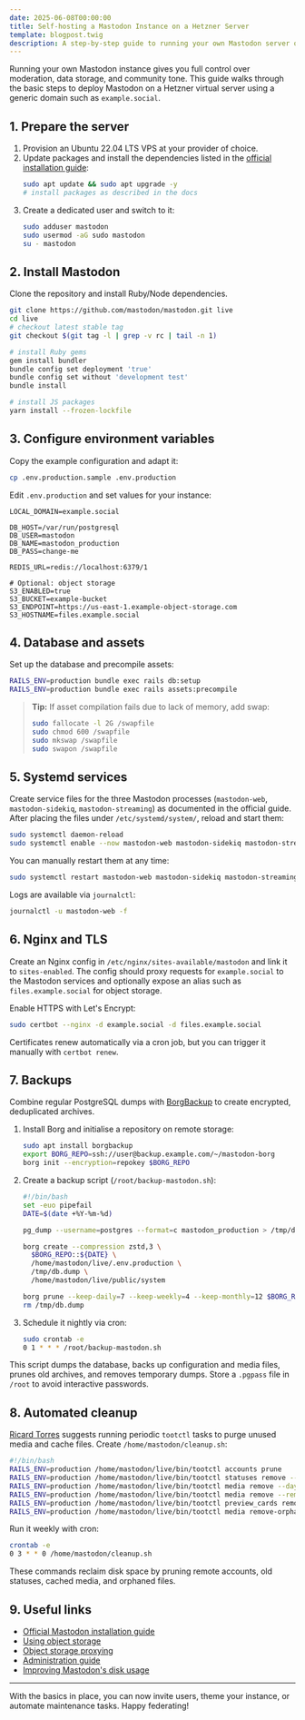 ```yaml
---
date: 2025-06-08T00:00:00
title: Self-hosting a Mastodon Instance on a Hetzner Server
template: blogpost.twig
description: A step-by-step guide to running your own Mastodon server on a Hetzner VPS with generic domain names and object storage
---
```


Running your own Mastodon instance gives you full control over moderation, data storage, and community tone.  This guide walks through the basic steps to deploy Mastodon on a Hetzner virtual server using a generic domain such as `example.social`.

## 1. Prepare the server

1. Provision an Ubuntu 22.04 LTS VPS at your provider of choice.
2. Update packages and install the dependencies listed in the [official installation guide](https://docs.joinmastodon.org/admin/install/#installing-the-last-dependencies):
   ```bash
   sudo apt update && sudo apt upgrade -y
   # install packages as described in the docs
   ```
3. Create a dedicated user and switch to it:
   ```bash
   sudo adduser mastodon
   sudo usermod -aG sudo mastodon
   su - mastodon
   ```

## 2. Install Mastodon

Clone the repository and install Ruby/Node dependencies.

```bash
git clone https://github.com/mastodon/mastodon.git live
cd live
# checkout latest stable tag
git checkout $(git tag -l | grep -v rc | tail -n 1)

# install Ruby gems
gem install bundler
bundle config set deployment 'true'
bundle config set without 'development test'
bundle install

# install JS packages
yarn install --frozen-lockfile
```

## 3. Configure environment variables

Copy the example configuration and adapt it:

```bash
cp .env.production.sample .env.production
```

Edit `.env.production` and set values for your instance:

```env
LOCAL_DOMAIN=example.social

DB_HOST=/var/run/postgresql
DB_USER=mastodon
DB_NAME=mastodon_production
DB_PASS=change-me

REDIS_URL=redis://localhost:6379/1

# Optional: object storage
S3_ENABLED=true
S3_BUCKET=example-bucket
S3_ENDPOINT=https://us-east-1.example-object-storage.com
S3_HOSTNAME=files.example.social
```

## 4. Database and assets

Set up the database and precompile assets:

```bash
RAILS_ENV=production bundle exec rails db:setup
RAILS_ENV=production bundle exec rails assets:precompile
```

> **Tip:** If asset compilation fails due to lack of memory, add swap:
> ```bash
> sudo fallocate -l 2G /swapfile
> sudo chmod 600 /swapfile
> sudo mkswap /swapfile
> sudo swapon /swapfile
> ```

## 5. Systemd services

Create service files for the three Mastodon processes (`mastodon-web`, `mastodon-sidekiq`, `mastodon-streaming`) as documented in the official guide.  After placing the files under `/etc/systemd/system/`, reload and start them:

```bash
sudo systemctl daemon-reload
sudo systemctl enable --now mastodon-web mastodon-sidekiq mastodon-streaming
```

You can manually restart them at any time:

```bash
sudo systemctl restart mastodon-web mastodon-sidekiq mastodon-streaming
```

Logs are available via `journalctl`:

```bash
journalctl -u mastodon-web -f
```

## 6. Nginx and TLS

Create an Nginx config in `/etc/nginx/sites-available/mastodon` and link it to `sites-enabled`.
The config should proxy requests for `example.social` to the Mastodon services and optionally expose an alias such as `files.example.social` for object storage.

Enable HTTPS with Let's Encrypt:

```bash
sudo certbot --nginx -d example.social -d files.example.social
```

Certificates renew automatically via a cron job, but you can trigger it manually with `certbot renew`.

## 7. Backups

Combine regular PostgreSQL dumps with [BorgBackup](https://www.borgbackup.org/) to create encrypted, deduplicated archives.

1. Install Borg and initialise a repository on remote storage:
   ```bash
   sudo apt install borgbackup
   export BORG_REPO=ssh://user@backup.example.com/~/mastodon-borg
   borg init --encryption=repokey $BORG_REPO
   ```
2. Create a backup script (`/root/backup-mastodon.sh`):
   ```bash
   #!/bin/bash
   set -euo pipefail
   DATE=$(date +%Y-%m-%d)

   pg_dump --username=postgres --format=c mastodon_production > /tmp/db.dump

   borg create --compression zstd,3 \
     $BORG_REPO::${DATE} \
     /home/mastodon/live/.env.production \
     /tmp/db.dump \
     /home/mastodon/live/public/system

   borg prune --keep-daily=7 --keep-weekly=4 --keep-monthly=12 $BORG_REPO
   rm /tmp/db.dump
   ```
3. Schedule it nightly via cron:
   ```bash
   sudo crontab -e
   0 1 * * * /root/backup-mastodon.sh
   ```

This script dumps the database, backs up configuration and media files, prunes old archives, and removes temporary dumps. Store a `.pgpass` file in `/root` to avoid interactive passwords.

## 8. Automated cleanup

[Ricard Torres](https://ricard.dev/improving-mastodons-disk-usage/) suggests running periodic `tootctl` tasks to purge unused media and cache files. Create `/home/mastodon/cleanup.sh`:

```bash
#!/bin/bash
RAILS_ENV=production /home/mastodon/live/bin/tootctl accounts prune
RAILS_ENV=production /home/mastodon/live/bin/tootctl statuses remove --days 4
RAILS_ENV=production /home/mastodon/live/bin/tootctl media remove --days 4
RAILS_ENV=production /home/mastodon/live/bin/tootctl media remove --remove-headers --include-follows --days 0
RAILS_ENV=production /home/mastodon/live/bin/tootctl preview_cards remove --days 4
RAILS_ENV=production /home/mastodon/live/bin/tootctl media remove-orphans
```

Run it weekly with cron:

```bash
crontab -e
0 3 * * 0 /home/mastodon/cleanup.sh
```

These commands reclaim disk space by pruning remote accounts, old statuses, cached media, and orphaned files.

## 9. Useful links

- [Official Mastodon installation guide](https://docs.joinmastodon.org/admin/install/)
- [Using object storage](https://docs.joinmastodon.org/admin/optional/object-storage/)
- [Object storage proxying](https://docs.joinmastodon.org/admin/optional/object-storage-proxy/)
- [Administration guide](https://github.com/McKael/mastodon-documentation/blob/master/Running-Mastodon/Administration-guide.md)
- [Improving Mastodon's disk usage](https://ricard.dev/improving-mastodons-disk-usage/)

---

With the basics in place, you can now invite users, theme your instance, or automate maintenance tasks. Happy federating!
